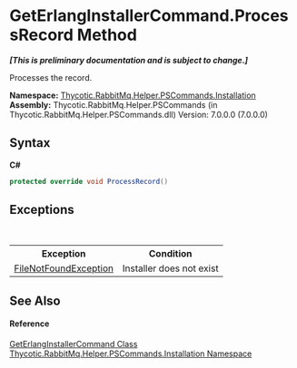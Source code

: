# GetErlangInstallerCommand.ProcessRecord Method 
 _**\[This is preliminary documentation and is subject to change.\]**_

Processes the record.

**Namespace:**&nbsp;<a href="N_Thycotic_RabbitMq_Helper_PSCommands_Installation">Thycotic.RabbitMq.Helper.PSCommands.Installation</a><br />**Assembly:**&nbsp;Thycotic.RabbitMq.Helper.PSCommands (in Thycotic.RabbitMq.Helper.PSCommands.dll) Version: 7.0.0.0 (7.0.0.0)

## Syntax

**C#**<br />
``` C#
protected override void ProcessRecord()
```


## Exceptions
&nbsp;<table><tr><th>Exception</th><th>Condition</th></tr><tr><td><a href="http://msdn2.microsoft.com/en-us/library/dzyy5k3x" target="_blank">FileNotFoundException</a></td><td>Installer does not exist</td></tr></table>

## See Also


#### Reference
<a href="T_Thycotic_RabbitMq_Helper_PSCommands_Installation_GetErlangInstallerCommand">GetErlangInstallerCommand Class</a><br /><a href="N_Thycotic_RabbitMq_Helper_PSCommands_Installation">Thycotic.RabbitMq.Helper.PSCommands.Installation Namespace</a><br />